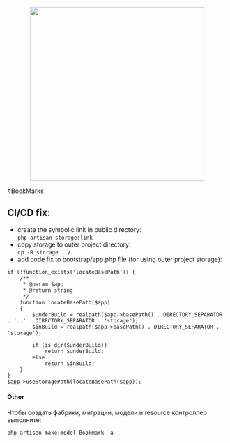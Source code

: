 <p align="center"><img src="https://res.cloudinary.com/dtfbvvkyp/image/upload/v1566331377/laravel-logolockup-cmyk-red.svg" width="400"></p>

#BookMarks


## CI/CD fix:
- create the symbolic link in public directory:  
```php artisan storage:link```
- copy storage to outer project directory:  
```cp -R storage ../```
- add code fix to bootstrap/app.php file (for using outer project storage):
```
if (!function_exists('locateBasePath')) {
    /**
     * @param $app
     * @return string
     */
    function locateBasePath($app)
    {
        $underBuild = realpath($app->basePath() . DIRECTORY_SEPARATOR . '..' . DIRECTORY_SEPARATOR . 'storage');
        $inBuild = realpath($app->basePath() . DIRECTORY_SEPARATOR . 'storage');

        if (is_dir($underBuild))
            return $underBuild;
        else
            return $inBuild;
    }
}
$app->useStoragePath(locateBasePath($app));
```

#### Other
Чтобы создать фабрики, миграции, модели и resource контроллер выполните:
```
php artisan make:model Bookmark -a
```
